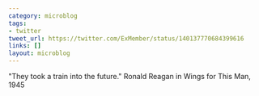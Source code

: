 ```yaml
---
category: microblog
tags:
- twitter
tweet_url: https://twitter.com/ExMember/status/140137770684399616
links: []
layout: microblog
---
```

"They took a train into the future." Ronald Reagan in Wings for This Man, 1945
